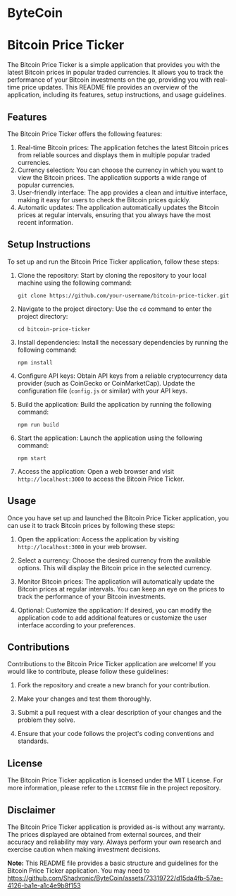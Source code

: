 # ByteCoin
# Bitcoin Price Ticker

The Bitcoin Price Ticker is a simple application that provides you with the latest Bitcoin prices in popular traded currencies. It allows you to track the performance of your Bitcoin investments on the go, providing you with real-time price updates. This README file provides an overview of the application, including its features, setup instructions, and usage guidelines.

## Features

The Bitcoin Price Ticker offers the following features:

1. Real-time Bitcoin prices: The application fetches the latest Bitcoin prices from reliable sources and displays them in multiple popular traded currencies.
2. Currency selection: You can choose the currency in which you want to view the Bitcoin prices. The application supports a wide range of popular currencies.
3. User-friendly interface: The app provides a clean and intuitive interface, making it easy for users to check the Bitcoin prices quickly.
4. Automatic updates: The application automatically updates the Bitcoin prices at regular intervals, ensuring that you always have the most recent information.

## Setup Instructions

To set up and run the Bitcoin Price Ticker application, follow these steps:

1. Clone the repository: Start by cloning the repository to your local machine using the following command:

   ```
   git clone https://github.com/your-username/bitcoin-price-ticker.git
   ```

2. Navigate to the project directory: Use the `cd` command to enter the project directory:

   ```
   cd bitcoin-price-ticker
   ```

3. Install dependencies: Install the necessary dependencies by running the following command:

   ```
   npm install
   ```

4. Configure API keys: Obtain API keys from a reliable cryptocurrency data provider (such as CoinGecko or CoinMarketCap). Update the configuration file (`config.js` or similar) with your API keys.

5. Build the application: Build the application by running the following command:

   ```
   npm run build
   ```

6. Start the application: Launch the application using the following command:

   ```
   npm start
   ```

7. Access the application: Open a web browser and visit `http://localhost:3000` to access the Bitcoin Price Ticker.

## Usage

Once you have set up and launched the Bitcoin Price Ticker application, you can use it to track Bitcoin prices by following these steps:

1. Open the application: Access the application by visiting `http://localhost:3000` in your web browser.

2. Select a currency: Choose the desired currency from the available options. This will display the Bitcoin price in the selected currency.

3. Monitor Bitcoin prices: The application will automatically update the Bitcoin prices at regular intervals. You can keep an eye on the prices to track the performance of your Bitcoin investments.

4. Optional: Customize the application: If desired, you can modify the application code to add additional features or customize the user interface according to your preferences.

## Contributions

Contributions to the Bitcoin Price Ticker application are welcome! If you would like to contribute, please follow these guidelines:

1. Fork the repository and create a new branch for your contribution.

2. Make your changes and test them thoroughly.

3. Submit a pull request with a clear description of your changes and the problem they solve.

4. Ensure that your code follows the project's coding conventions and standards.

## License

The Bitcoin Price Ticker application is licensed under the MIT License. For more information, please refer to the `LICENSE` file in the project repository.

## Disclaimer

The Bitcoin Price Ticker application is provided as-is without any warranty. The prices displayed are obtained from external sources, and their accuracy and reliability may vary. Always perform your own research and exercise caution when making investment decisions.

**Note:** This README file provides a basic structure and guidelines for the Bitcoin Price Ticker application. You may need to
https://github.com/Shadvonic/ByteCoin/assets/73319722/d15da4fb-57ae-4126-ba1e-a1c4e9b8f153

